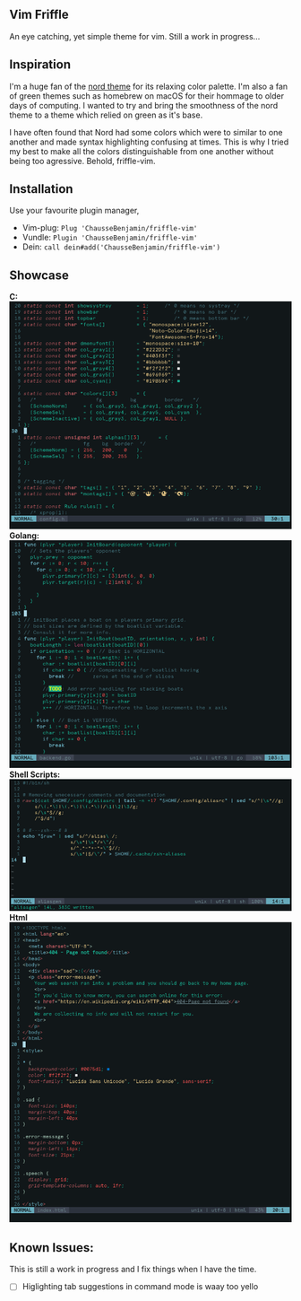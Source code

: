 Vim Friffle
---
An eye catching, yet simple theme for vim.
Still a work in progress...

## Inspiration
I'm a huge fan of the [nord theme](nordtheme.com) for its relaxing color palette. I'm also a fan of green themes such as homebrew on macOS for their hommage to older days of computing. I wanted to try and bring the smoothness of the nord theme to a theme which relied on green as it's base.

I have often found that Nord had some colors which were to similar to one another and made syntax highlighting confusing at times. This is why I tried my best to make all the  colors distinguishable from one another without being too agressive. Behold, friffle-vim.

## Installation

Use your favourite plugin manager,
- Vim-plug: `Plug 'ChausseBenjamin/friffle-vim'`
- Vundle: `Plugin 'ChausseBenjamin/friffle-vim'`
- Dein: `call dein#add('ChausseBenjamin/friffle-vim')`

## Showcase

**C:**
![friffle-vim with C](https://raw.githubusercontent.com/ChausseBenjamin/friffle-vim/master/resources/friffle-C.png)
**Golang:**
![friffle-vim with Go](https://raw.githubusercontent.com/ChausseBenjamin/friffle-vim/master/resources/friffle-go.png)
**Shell Scripts:**
![friffle-vim with Shell Scripts](https://raw.githubusercontent.com/ChausseBenjamin/friffle-vim/master/resources/friffle-shell.png)
**Html**
![friffle-vim with Html](https://raw.githubusercontent.com/ChausseBenjamin/friffle-vim/master/resources/friffle-html.png)

## Known Issues:
This is still a work in progress and I fix things when I have the time.

- [  ] Higlighting tab suggestions in command mode is waay too yello
